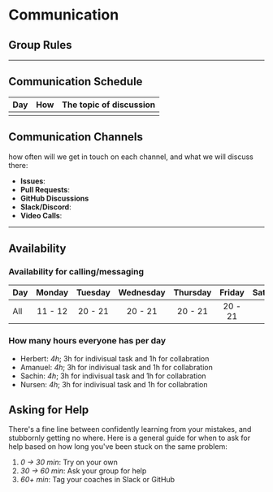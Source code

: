 # Communication

## Group Rules

<!-- any general rules you'd like to set for your group? -->

---

## Communication Schedule

| Day | How | The topic of discussion |
| --- | :-: | ----------------------- |
|     |     |                         |

## Communication Channels

how often will we get in touch on each channel, and what we will discuss there:

- **Issues**:
- **Pull Requests**:
- **GitHub Discussions**
- **Slack/Discord**:
- **Video Calls**:

---

## Availability

### Availability for calling/messaging

| Day | Monday  | Tuesday | Wednesday | Thursday | Friday  | Saturday | Sunday |
| --- | :-----: | :-----: | :-------: | :------: | :-----: | :------: | :----: |
| All | 11 - 12 | 20 - 21 |  20 - 21  | 20 - 21  | 20 - 21 |          |        |

### How many hours everyone has per day

- Herbert: _4h_; 3h for indivisual task and 1h for collabration
- Amanuel: _4h_; 3h for indivisual task and 1h for collabration
- Sachin: _4h_; 3h for indivisual task and 1h for collabration
- Nursen: _4h_; 3h for indivisual task and 1h for collabration

## Asking for Help

There's a fine line between confidently learning from your mistakes, and
stubbornly getting no where. Here is a general guide for when to ask for help
based on how long you've been stuck on the same problem:

1. _0 -> 30 min_: Try on your own
2. _30 -> 60 min_: Ask your group for help
3. _60+ min_: Tag your coaches in Slack or GitHub
